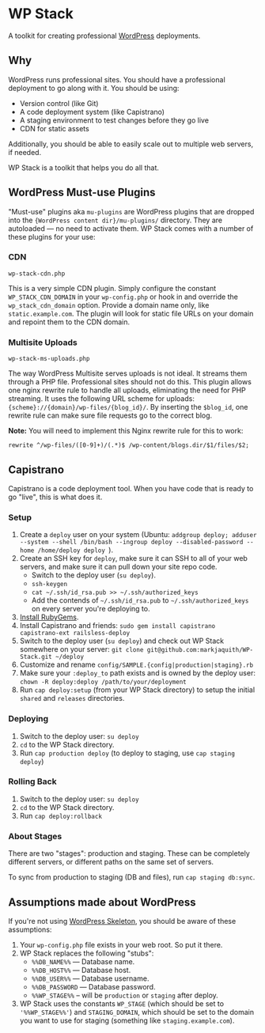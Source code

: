 # WP Stack
A toolkit for creating professional [WordPress][wp] deployments.

[wp]: http://wordpress.org/

## Why
WordPress runs professional sites. You should have a professional deployment to go along with it. You should be using:

* Version control (like Git)
* A code deployment system (like Capistrano)
* A staging environment to test changes before they go live
* CDN for static assets

Additionally, you should be able to easily scale out to multiple web servers, if needed.

WP Stack is a toolkit that helps you do all that.

## WordPress Must-use Plugins

"Must-use" plugins aka `mu-plugins` are WordPress plugins that are dropped into the `{WordPress content dir}/mu-plugins/` directory. They are autoloaded — no need to activate them. WP Stack comes with a number of these plugins for your use:

### CDN

`wp-stack-cdn.php`

This is a very simple CDN plugin. Simply configure the constant `WP_STACK_CDN_DOMAIN` in your `wp-config.php` or hook in and override the `wp_stack_cdn_domain` option. Provide a domain name only, like `static.example.com`. The plugin will look for static file URLs on your domain and repoint them to the CDN domain.

### Multisite Uploads

`wp-stack-ms-uploads.php`

The way WordPress Multisite serves uploads is not ideal. It streams them through a PHP file. Professional sites should not do this. This plugin allows one nginx rewrite rule to handle all uploads, eliminating the need for PHP streaming. It uses the following URL scheme for uploads: `{scheme}://{domain}/wp-files/{blog_id}/`. By inserting the `$blog_id`, one rewrite rule can make sure file requests go to the correct blog.

**Note:** You will need to implement this Nginx rewrite rule for this to work:

`rewrite ^/wp-files/([0-9]+)/(.*)$ /wp-content/blogs.dir/$1/files/$2;`

## Capistrano

Capistrano is a code deployment tool. When you have code that is ready to go "live", this is what does it.

### Setup

1. Create a `deploy` user on your system (Ubuntu: `addgroup deploy; adduser --system --shell /bin/bash --ingroup deploy --disabled-password --home /home/deploy deploy
`).
2. Create an SSH key for `deploy`, make sure it can SSH to all of your web servers, and make sure it can pull down your site repo code.
	* Switch to the deploy user (`su deploy`).
	* `ssh-keygen`
	* `cat ~/.ssh/id_rsa.pub >> ~/.ssh/authorized_keys`
	* Add the contends of `~/.ssh/id_rsa.pub` to `~/.ssh/authorized_keys` on every server you're deploying to.
3. [Install RubyGems][rubygems].
4. Install Capistrano and friends: `sudo gem install capistrano capistrano-ext railsless-deploy`
5. Switch to the deploy user (`su deploy`) and check out WP Stack somewhere on your server: `git clone git@github.com:markjaquith/WP-Stack.git ~/deploy`
6. Customize and rename `config/SAMPLE.{config|production|staging}.rb`
7. Make sure your `:deploy_to` path exists and is owned by the deploy user: `chown -R deploy:deploy /path/to/your/deployment`
8. Run `cap deploy:setup` (from your WP Stack directory) to setup the initial `shared` and `releases` directories.

[rubygems]: http://rubygems.org/pages/download

### Deploying

1. Switch to the deploy user: `su deploy`
2. `cd` to the WP Stack directory.
3. Run `cap production deploy` (to deploy to staging, use `cap staging deploy`)

### Rolling Back

1. Switch to the deploy user: `su deploy`
2. `cd` to the WP Stack directory.
3. Run `cap deploy:rollback`

### About Stages

There are two "stages": production and staging. These can be completely different servers, or different paths on the same set of servers.

To sync from production to staging (DB and files), run `cap staging db:sync`.

## Assumptions made about WordPress

If you're not using [WordPress Skeleton](https://github.com/markjaquith/WordPress-Skeleton), you should be aware of these assumptions:

1. Your `wp-config.php` file exists in your web root. So put it there.
2. WP Stack replaces the following "stubs":
	* `%%DB_NAME%%` — Database name.
	* `%%DB_HOST%%` — Database host.
	* `%%DB_USER%%` — Database username.
	* `%%DB_PASSWORD` — Database password.
	* `%%WP_STAGE%%` – will be `production` or `staging` after deploy.
3. WP Stack uses the constants `WP_STAGE` (which should be set to `'%%WP_STAGE%%'`) and `STAGING_DOMAIN`, which should be set to the domain you want to use for staging (something like `staging.example.com`).